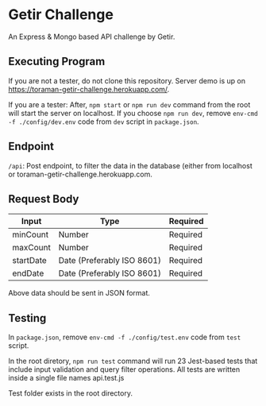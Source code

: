 # Getir Challenge
 An Express & Mongo based API challenge by Getir.

## Executing Program
If you are not a tester, do not clone this repository. Server demo is up on https://toraman-getir-challenge.herokuapp.com/.

If you are a tester:
After, `npm start` or `npm run dev` command from the root will start the server on localhost. If you choose `npm run dev`, remove `env-cmd -f ./config/dev.env` code from `dev` script in `package.json`.

## Endpoint
`/api`: Post endpoint, to filter the data in the database (either from localhost or toraman-getir-challenge.herokuapp.com.

## Request Body
| Input | Type | Required |
| --- | ----------- | ----------- |
| minCount | Number | Required |
| maxCount | Number | Required |
| startDate | Date (Preferably ISO 8601) | Required |
| endDate | Date (Preferably ISO 8601) | Required |

Above data should be sent in JSON format.

## Testing
In `package.json`, remove `env-cmd -f ./config/test.env` code from `test` script.

In the root diretory, `npm run test` command will run 23 Jest-based tests that include input validation and query filter operations. All tests are written inside a single file names api.test.js 

Test folder exists in the root directory.

